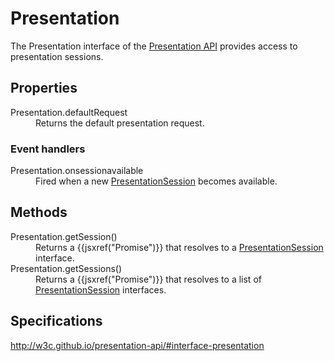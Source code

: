 # Presentation

The Presentation interface of the [Presentation API](Presentation_API.md) provides access to presentation sessions. 

## Properties

<dl>
  <dt>Presentation.defaultRequest</dt>
  <dd>Returns the default presentation request.</dd>
</dl>

### Event handlers

<dl>
  <dt>Presentation.onsessionavailable</dt>
  <dd>Fired when a new <a href="PresentationSession.md">PresentationSession</a> becomes available.</dd>
</dl>

## Methods

<dl>
  <dt>Presentation.getSession()</dt>
  <dd>Returns a {{jsxref("Promise")}} that resolves to a <a href="PresntationSession.md">PresentationSession</a> interface.</dd>
  <dt>Presentation.getSessions()</dt>
  <dd>Returns a {{jsxref("Promise")}} that resolves to a list of <a href="PresntationSession.md">PresentationSession</a> interfaces.</dd>
</dl>

## Specifications

<http://w3c.github.io/presentation-api/#interface-presentation>
